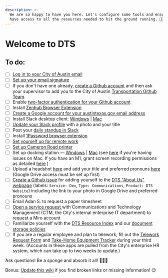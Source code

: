 ```yaml
---
description: >-
  We are so happy to have you here. Let's configure some tools and ensure you
  have access to all the resources needed to hit the ground running. 💪👟⚡
---
```


# Welcome to DTS

## To do:

* [ ] [Log in to your City of Austin email](https://outlook.office365.com/)
* [ ] [Set up your email signature](https://docs.google.com/document/d/1OAoBll9rIl6XZq2uOShm5HCbHJboOt0SLP\_wK6tjkEE/edit)
* [ ] If you don't have one already, [create a Github account](https://github.com/join) and then ask your supervisor to add you to the City of Austin [Transportation Github Team](https://github.com/orgs/cityofaustin/teams/transportation/members).
* [ ] Enable [two-factor authentication for your Github account](https://docs.github.com/en/authentication/securing-your-account-with-two-factor-authentication-2fa)
* [ ] Install [Zenhub Browser Extension](https://www.zenhub.com/)
* [ ] [Create a Google account for your austintexas.gov email address](https://atd-dts.gitbook.io/wiki/basics/document-storage/using-google-as-a-city-employee) &#x20;
* [ ] Install Slack desktop client: [Windows](https://slack.com/downloads/windows) | [Mac](https://slack.com/downloads/mac)
* [ ] [Update your Slack profile](https://slack.com/help/articles/204092246-Edit-your-profile) with a photo and your title
* [ ] Post your [daily standup in Slack](https://atd-dts.gitbook.io/wiki/slack#daily-stand-up)
* [ ] Install [1Password browser extension](https://1password.com/downloads/browser-extension/)
* [ ] [Set yourself up for remote work](https://atd-dts.gitbook.io/atd-staff-resources/working-remotely/getting-started)
* [ ] [Set up Cameron Road printer](https://app.gitbook.com/@atd-dts/s/dts-service-desk-knowledge-base/onboarding/printer-information)
* [ ] Set up docking station — [Windows](https://www.dell.com/support/home/us/en/04/product-support/product/dell-universal-dock-d6000/drivers) | [Mac](https://www.displaylink.com/downloads/macos) (see [here](https://support.displaylink.com/knowledgebase/articles/1188004-macos-10-13-or-10-14-video-functionality-not-enab) if you're having issues on Mac. If you have an M1, grant screen recording permissions as detailed [here](https://m1displays.com/) )
* [ ] Upload a headshot [here](https://drive.google.com/drive/folders/1y\_yhkZQE5uSRhLZAHJn2kFuXPBixVJ2G) and add your title and preferred pronouns [here](https://docs.google.com/document/d/1gRjTic8FD3s-t0sVZhErAidMIAktU-0Vn2GYPpPcUeg/edit) (Google Drive access must be set up first)
* [ ] [Create a Github issue](https://github.com/cityofaustin/atd-data-tech/issues/new) for adding yourself to the [DTS "About Us" webpage](https://austinmobility.io/about) (labels: `Service: Dev`, `Type: Communications`, `Product: DTS Website`) including the link to your photo in Google Drive and preferred pronouns
* [ ] Email Adan S. to request a paper timesheet
* [ ] [Open a service request ](https://atx.servicenowservices.com/sp?id=sc\_cat\_item\&sys\_id=02e490c6db7f1300a314e1c2ca9619e6)with Communications and Technology Management (CTM, the City's internal enterprise IT department) to request a Miro account
* [ ] Familiarize yourself with the [DTS Resource Index](https://github.com/wiki/resource-index) and our [document storage policies](../basics/document-storage/)
* [ ] If you are a regular employee and plan to telework, fill out the [Telework Request Form](https://atd.knack.com/hr#new-telework-request/) and [Take-Home Equipment Tracker](https://atd.knack.com/dts#my-equipment/) during your third week. (Accounts in these apps are pulled from the City's enterprise HR system, which can take up to two weeks to update.)

Ask questions! Be a sponge and absorb it all! 🧽💦🌈

Bonus: [Update this wiki](https://app.gitbook.com/@atd-dts/s/wiki/) if you find broken links or missing information! 😉




